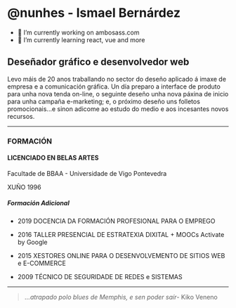 # @nunhes - Ismael Bernárdez

- 🔭 I’m currently working on ambosass.com
- 🌱 I’m currently learning react, vue and more



## Deseñador gráfico e desenvolvedor web

Levo máis de 20 anos traballando no sector do deseño aplicado á imaxe de empresa e a comunicación gráfica. Un día preparo a interface de produto para unha nova tenda on-line, o seguinte deseño unha nova páxina de inicio para unha campaña e-marketing; e, o próximo deseño uns folletos promocionais...e sinon adicome ao estudo do medio e aos incesantes novos recursos.
______

### FORMACIÓN
#### LICENCIADO EN BELAS ARTES
Facultade de BBAA - Universidade de Vigo
Pontevedra

XUÑO 1996

##### Formación Adicional
- 2019 DOCENCIA DA FORMACIÓN PROFESIONAL PARA O EMPREGO

- 2016 TALLER PRESENCIAL DE ESTRATEXIA DIXITAL + MOOCs Activate by Google

- 2015 XESTORES ONLINE PARA O DESENVOLVEMENTO DE SITIOS WEB e E-COMMERCE

- 2009 TÉCNICO DE SEGURIDADE DE REDES e SISTEMAS

______


> *...atrapado polo blues de Memphis, e sen poder saír*-
> Kiko Veneno

<!--
**nunhes/nunhes** is a ✨ _special_ ✨ repository because its `README.md` (this file) appears on your GitHub profile.

Here are some ideas to get you started:

- 🔭 I’m currently working on ambosass.com
- 🌱 I’m currently learning react, vue and more
- 📫 How to reach me: ...
- 😄 Pronouns: ...
- ⚡ Fun fact: ...
-->
